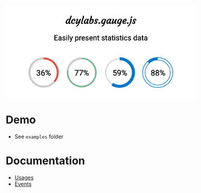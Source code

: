 ![dcylabs.gauge.js](/screenshots/001.png)

# Demo
* See `examples` folder

# Documentation
* [Usages](/docs/usages.md)
* [Events](/docs/events.md)
